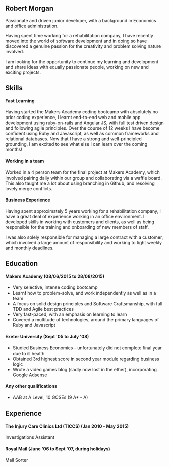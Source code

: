 ## Robert Morgan

Passionate and driven junior developer, with a background in Economics and office administration.

Having spent time working for a rehabilitation company, I have recently moved into the world of software development and in doing so have discovered a genuine passion for the creativity and problem solving nature involved.

I am looking for the opportunity to continue my learning and development and share ideas with equally passionate people, working on new and exciting projects.

## Skills

#### Fast Learning

Having started the Makers Academy coding bootcamp with absolutely no prior coding experience, I learnt end-to-end web and mobile app development using ruby-on-rails and Angular JS, with full test driven design and following agile principles. Over the course of 12 weeks I have become confident using Ruby and Javascript, as well as common frameworks and relational databases. Now that I have a strong and well-principled grounding, I am excited to see what else I can learn over the coming months!

#### Working in a team

Worked in a 4 person team for the final project at Makers Academy, which involved pairing daily within our group and collaborating via a waffle board. This also taught me a lot about using branching in Github, and resolving lovely merge conflicts.

#### Business Experience

Having spent approximately 5 years working for a rehabilitation company, I have a great deal of experience working in an office environment. I developed skills in working with customers and clients, as well as being responsible for the training and onboarding of new members of staff.

I was also solely responsible for managing a large contract with a customer, which involved a large amount of responsibility and working to tight weekly and monthly deadlines.

## Education

#### Makers Academy (08/06/2015 to 28/08/2015)

- Very selective, intense coding bootcamp
- Learnt how to problem-solve, and work independently as well as in a team
- A focus on solid design principles and Software Craftsmanship, with full TDD and Agile best practices
- Very fast-paced, with an emphasis on learning to learn
- Covered a multitude of technologies, around the primary languages of Ruby and Javascript

#### Exeter University (Sept '05 to July '08)
- Studied Business Economics - unfortunately did not complete final year due to ill health
- Obtained 3rd highest score in second year module regarding business logic
- Wrote a video games blog (sadly now lost in the ether), incorporating Google Adsense

#### Any other qualifications
- AAB at A Level, 10 GCSEs (9 A* - A)

## Experience

#### The Injury Care Clinics Ltd (TICCS) (Jan 2010 - May 2015)

Investigations Assistant  

#### Royal Mail (June '06 to Sept '07, during holidays)

Mail Sorter
